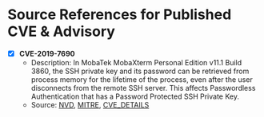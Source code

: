 # Source References for Published CVE & Advisory 
- [x] **CVE-2019-7690** 
   - Description: In MobaTek MobaXterm Personal Edition v11.1 Build 3860, the SSH private key and its password can be retrieved from process memory for the lifetime of the process, even after the user disconnects from the remote SSH server. This affects Passwordless Authentication that has a Password Protected SSH Private Key.
   - Source: [NVD], [MITRE], [CVE_DETAILS]

[NVD]: https://nvd.nist.gov/vuln/detail/CVE-2019-7690
[MITRE]: https://cve.mitre.org/cgi-bin/cvename.cgi?name=CVE-2019-7690
[CVE_DETAILS]: https://www.cvedetails.com/cve-details.php?cve_id=CVE-2019-7690
